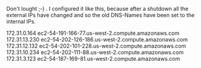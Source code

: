 Don't lought ;-) . I configured it like this, because after a shutdown all the external IPs have changed and so the old DNS-Names have been set to the internal IPs.

172.31.0.164    ec2-54-191-166-77.us-west-2.compute.amazonaws.com
172.31.13.230   ec2-54-202-126-186.us-west-2.compute.amazonaws.com
172.31.12.132   ec2-54-202-101-228.us-west-2.compute.amazonaws.com
172.31.10.234   ec2-54-202-111-88.us-west-2.compute.amazonaws.com
172.31.3.123    ec2-54-187-169-81.us-west-2.compute.amazonaws.com
